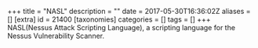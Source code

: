 +++
title = "NASL"
description = ""
date = 2017-05-30T16:36:02Z
aliases = []
[extra]
id = 21400
[taxonomies]
categories = []
tags = []
+++
NASL(Nessus Attack Scripting Language), a scripting language for the Nessus Vulnerability Scanner.
